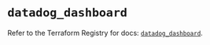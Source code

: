 # `datadog_dashboard`

Refer to the Terraform Registry for docs: [`datadog_dashboard`](https://registry.terraform.io/providers/datadog/datadog/3.41.0/docs/resources/dashboard).
